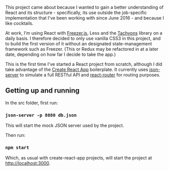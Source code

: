 This project came about because I wanted to gain a better understanding of React and its structure - specifically, its use outside the job-specific implementation that I've been working with since June 2016 - and because I like cocktails.

At work, I'm using React with [Freezer.js](https://github.com/arqex/freezer), Less and the [Tachyons](http://tachyons.io/) library on a daily basis. I therefore decided to only use vanilla CSS3 in this project, and to build the first version of it without an designated state-management framework such as Freezer. (This or Redux may be refactored in at a later date, depending on how far I decide to take the app.)

This is the first time I've started a React project from scratch, although I did take advantage of the [Create React App](https://github.com/facebookincubator/create-react-app) boilerplate. It currently uses [json-server](https://github.com/typicode/json-server) to simulate a full RESTful API and [react-router](https://github.com/ReactTraining/react-router) for routing purposes.

## Getting up and running

In the src folder, first run:

### `json-server -p 8080 db.json`

This will start the mock JSON server used by the project.

Then run:

### `npm start`

Which, as usual with create-react-app projects, will start the project at [http://localhost:3000](http://localhost:3000).

